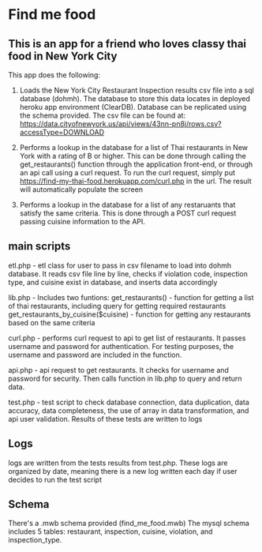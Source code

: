 
# Find me food 
## This is an app for a friend who loves classy thai food in New York City 

This app does the following: 
1) Loads the New York City Restaurant Inspection results csv file into a sql database (dohmh). The database to store this data locates in deployed heroku app environment (ClearDB). Database can be 
replicated using 
the schema provided.
The csv file can be found at: 
https://data.cityofnewyork.us/api/views/43nn-pn8j/rows.csv?accessType=DOWNLOAD

2) Performs a lookup in the database for a list of Thai restaurants in New York with a rating of B or higher. This can be done through calling the get_restaurants() function through the application front-end, or through an api call using a curl request. 
To run the curl request, simply put https://find-my-thai-food.herokuapp.com/curl.php in the url. The result will automatically populate the screen

3) Performs a lookup in the database for a list of any restaruants that satisfy the same criteria. This is done through a POST curl request passing cuisine information to the API.

## main scripts
etl.php - etl class for user to pass in csv filename to load into dohmh database. It reads csv file line by line, checks if violation code, inspection type, and cuisine exist in database, and inserts 
data accordingly

lib.php - Includes two funtions: get_restaurants() - function for getting a list of thai restaurants, including query for getting required restaurants 
  get_restaurants_by_cuisine($cuisine) - function for getting any restaurants based on the same criteria

curl.php - performs curl request to api to get list of restaurants. It passes username and password for authentication. For testing purposes, the username and password are included in the function.

api.php - api request to get restaurants. It checks for username and password for security. Then calls function in lib.php to query and return data. 

test.php - test script to check database connection, data duplication, data accuracy, data completeness, the use of array in data transformation, and api user validation. Results of these tests are 
written to logs

## Logs
logs are written from the tests results from test.php. These logs are organized by date, meaning there is a new log written each day if user decides to run the test script

## Schema
There's a .mwb schema provided (find_me_food.mwb) The mysql schema includes 5 tables: restaurant, inspection, cuisine, violation, and inspection_type. 

